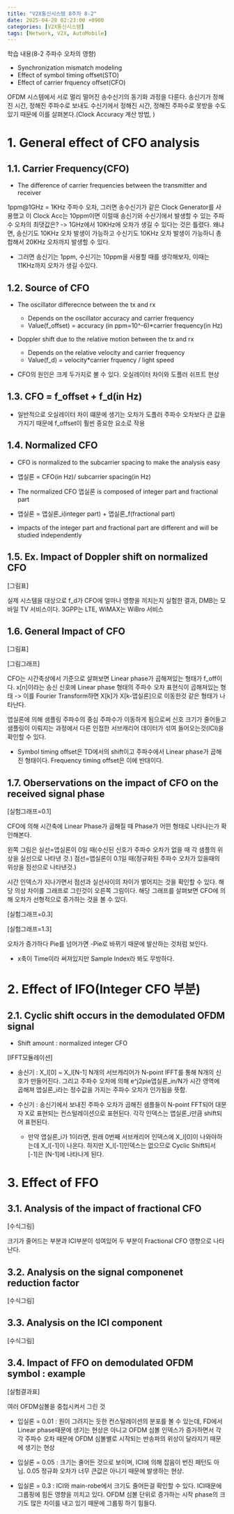 ```yaml
---
title: "V2X통신시스템 8주차 8-2"
date: 2025-04-28 02:23:00 +0900
categories: [V2X통신시스템]
tags: [Network, V2X, AutoMobile]
---
```


학습 내용(8-2 주파수 오차의 영향)
- Synchronization mismatch modeling
- Effect of symbol timing offset(STO)
- Effect of carrier frquency offset(CFO)

OFDM 시스템에서 서로 멀리 떨어진 송수신기의 동기화 과정을 다룬다. 송신기가 정해진 시간, 정해진 주파수로 보내도 수신기에서 정해진 시간, 정해진 주파수로 못받을 수도 있기 때문에 이를 살펴본다.(Clock Accuracy 계산 방법, )

# 1. General effect of CFO analysis
## 1.1. Carrier Frequency(CFO)
- The difference of carrier frequencies between the transmitter and receiver

1ppm@1GHz = 1KHz 주파수 오차, 그러면 송수신기가 같은 Clock Generator를 사용했고 이 Clock Acc는 10ppm이면 이럴때 송신기와 수신기에서 발생할 수 있는 주파수 오차의 최댓값은?  -> 1GHz에서 10KHz에 오차가 생길 수 있다는 것은 틀렸다. 왜냐면, 송신기도 10KHz 오차 발생이 가능하고 수신기도 10KHz 오차 발생이 가능하니 총합해서 20KHz 오차까지 발생할 수 있다. 

* 그러면 송신기는 1ppm, 수신기는 10ppm을 사용할 때를 생각해보자, 이때는 11KHz까지 오차가 생길 수있다.

## 1.2. Source of CFO
- The oscillator differecnce between the tx and rx
    - Depends on the oscillator accuracy and carrier frequency
    - Value(f_offset) = accuracy (in ppm=10^-6)*carrier frequency(in Hz)

- Doppler shift due to the relative motion between the tx and rx
    - Depends on the relative velocity and carrier frequency
    - Value(f_d) = velocity*carrier frquency / light speed

* CFO의 원인은 크게 두가지로 볼 수 있다. 오실레이터 차이와 도플러 쉬프트 현상

## 1.3. CFO = f_offset + f_d(in Hz)

- 일반적으로 오실레이터 차이 떄문에 생기는 오차가 도플러 주파수 오차보다 큰 값을 가지기 때문에 f_offset이 훨씬 중요한 요소로 작용

## 1.4. Normalized CFO
- CFO is normalized to the subcarrier spacing to make the analysis easy 
- 앱실론 = CFO(in Hz)/ subcarrier spacing(in Hz)
- The normalized CFO 앱실론 is composed of integer part and fractional part

- 앱실론 = 앱실론_i(integer part) + 앱실론_f(fractional part)
- impacts of the integer part and fractional part are different and will be studied independently

## 1.5. Ex. Impact of Doppler shift on normalized CFO

[그림표]

실제 시스템을 대상으로 f_d가 CFO에 얼마나 영향을 끼치는지 실험한 결과, DMB는 모바일 TV 서비스이다. 3GPP는 LTE, WiMAX는 WiBro 서비스

## 1.6. General Impact of CFO

[그림표]

[그림그래프]

CFO는 시간축상에서 기준으로 살펴보면 Linear phase가 곱해져있는 형태가 f_off이다. x[n]이라는 송신 신호에 Linear phase 형태의 주파수 오차 표현식이 곱해져있는 형태 -> 이를 Fourier Transform하면 X[k]가 X[k-앱실론]으로 이동한것 같은 형태가 나타난다.

앱실론에 의해 샘플링 주파수의 중심 주파수가 이동하게 됨으로써 신호 크기가 줄어들고 샘플링이 이뤄지는 과정에서 다른 인접한 서브캐리어 데이터가 섞여 들어오는것(ICI)을 확인할 수 있다.

* Symbol timing offset은 TD에서의 shift이고 주파수에서 Linear phase가 곱해진 형태이다. Frequency timing offset은 이에 반대이다. 

## 1.7. Oberservations on the impact of CFO on the received signal phase

[실험그래프=0.1]

CFO에 의해 시간축에 Linear Phase가 곱해질 때 Phase가 어떤 형태로 나타나는가 확인해본다.

왼쪽 그림은 실선=앱실론이 0일 때(수신된 신호가 주파수 오차가 없을 때 각 샘플의 위상을 실선으로 나타낸 것.) 점선=앱실론이 0.1일 때(정규화된 주파수 오차가 있을때의 위상을 점선으로 나타낸것.)

시간 인덱스가 지나가면서 점선과 실선사이의 차이가 벌어지는 것을 확인할 수 있다. 해당 의상 차이를 그래프로 그린것이 오른쪽 그림이다. 해당 그래프를 살펴보면 CFO에 의해 오차가 선형적으로 증가하는 것을 볼 수 있다.

[실험그래프=0.3]

[실험그래프=1.3]

오차가 증가하다 Pie를 넘어가면 -Pie로 바뀌기 때문에 발산하는 것처럼 보인다.

* x축이 Time이라 써져있지만 Sample Index라 봐도 무방하다.

# 2. Effect of IFO(Integer CFO 부분)
## 2.1. Cyclic shift occurs in the demodulated OFDM signal

- Shift amount : normalized integer CFO

[IFFT모듈레이션]

- 송신기 : X_l[0] ~ X_l[N-1] N개의 서브캐리어가 N-point IFFT를 통해 N개의 신호가 만들어진다. 그리고 주파수 오차에 의해 e^j2pie앱실론_in/N가 시간 영역에 곱해져 앱실론_i라는 정수값을 가지는 주파수 오차가 인가됨을 뜻함.

- 수신기 : 송신기에서 보내진 주파수 오차가 곱해진 샘플들이 N-point FFT되어 대문자 X로 표현되는 컨스털레이션으로 표현된다. 각각 인덱스는 앱실론_i만큼 shift되어 표현된다.
    - 만약 앱실론_i가 1이라면, 원래 0번째 서브캐리어 인덱스에 X_l[0]이 나와야하는데 X_l[-1]이 나온다. 하지만 X_l[-1]인덱스는 없으므로 Cyclic Shift되서 [-1]은 [N-1]에 나타나게 된다. 

# 3. Effect of FFO
## 3.1. Analysis of the impact of fractional CFO

[수식그림]

크기가 줄어드는 부분과 ICI부분이 섞여있어 두 부분이 Fractional CFO 영향으로 나타난다.

## 3.2. Analysis on the signal componenet reduction factor

[수식그림]

## 3.3. Analysis on the ICI component

[수식그림]

## 3.4. Impact of FFO on demodulated OFDM symbol : example

[실험결과표]

여러 OFDM심볼을 중첩시켜서 그린 것

- 입실론 = 0.01 : 원이 그려지는 듯한 컨스털레이션의 분포를 볼 수 있는데, FD에서 Linear phase때문에 생기는 현상은 아니고 OFDM 심볼 인덱스가 증가하면서 각각 주파수 오차 때문에 OFDM 심볼별로 시작되는 반송파의 위상이 달라지기 때문에 생기는 현상

- 입실론 = 0.05 : 크기는 줄어든 것으로 보이며, ICI에 의해 잡음이 번진 패턴도 아님. 0.05 정규화 오차가 너무 큰값은 아니기 때문에 발생하는 현상.

- 입실론 = 0.3 : ICI와 main-robe에서 크기도 줄어든걸 확인할 수 있다. ICI때문에 그룹핑에 힘든 영향을 끼치고 있다. OFDM 심볼 단위로 증가하는 시작 phase의 크기도 많은 차이를 내고 있기 때문에 그룹핑 하기 힘들다.